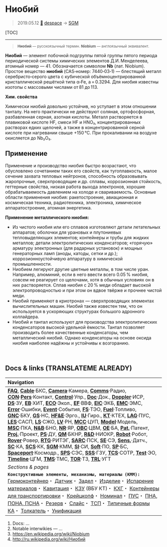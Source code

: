 # Ниобий
> 2019.05.12 [🚀](../index/index.md) [despace](index.md) → [SGM](sgm.md)

[TOC]

---

> <small>**Ниобий** — русскоязычный термин. **Niobium** — англоязычный эквивалент.</small>

**Нио́бий** — элемент побочной подгруппы пятой группы пятого периода периодической системы химических элементов Д.И. Менделеева, атомный номер — 41. Обозначается символом **Nb** (лат. Niobium). Простое вещество **ниобий** (CAS‑номер: 7440‑03‑1) — блестящий металл серебристо‑серого цвета с кубической объёмноцентрированной кристаллической решёткой типа α‑Fe, а = 0.3294. Для ниобия известны изотопы с массовыми числами от 81 до 113.

**Хим. свойства**

Химически ниобий довольно устойчив, но уступает в этом отношении танталу. На него практически не действуют соляная, ортофосфорная, разбавленная серная, азотная кислоты. Металл растворяется в плавиковой кислоте HF, смеси HF и HNO₃, концентрированных растворах едких щелочей, а также в концентрированной серной кислоте при нагревании свыше +150 ℃. При прокаливании на воздухе окисляется до Nb₂О₅.



## Применение
Применение и производство ниобия быстро возрастают, что обусловлено сочетанием таких его свойств, как тугоплавкость, малое сечение захвата тепловых нейтронов, способность образовывать жаропрочные, сверхпроводящие и др. сплавы, коррозионная стойкость, геттерные свойства, низкая работа выхода электронов, хорошие обрабатываемость давлением на холоде и свариваемость. Основные области применения ниобия: ракетостроение, авиационная и космическая техника, радиотехника, электроника, химическое аппаратостроение, атомная энергетика.

**Применение металлического ниобия:**

   - Из чистого ниобия или его сплавов изготовляют детали летательных аппаратов; оболочки для урановых и плутониевых тепловыделяющих элементов; контейнеры и трубы для жидких металлов; детали электролитических конденсаторов; «горячую» арматуру электронных (для радарных установок) и мощных генераторных ламп (аноды, катоды, сетки и др.); коррозионноустойчивую аппаратуру в химической промышленности.
   - Ниобием легируют другие цветные металлы, в том числе уран. Например, алюминий, если в него ввести всего 0.05 % ниобия, совсем не реагирует со щелочами, хотя в обычных условиях он в них растворяется. Сплав ниобия с 20 % меди обладает высокой электропроводностью и при этом он вдвое твёрже и прочнее чистой меди.
   - Ниобий применяют в криотронах — сверхпроводящих элементах вычислительных машин. Ниобий также известен тем, что он используется в ускоряющих структурах большого адронного коллайдера.
   - Ниобий и тантал используют для производства электролитических конденсаторов высокой удельной ёмкости. Тантал позволяет производить более качественные конденсаторы, чем металлический ниобий. Однако конденсаторы на основе оксида ниобия наиболее надёжны и устойчивы к возгоранию.



<p style="page-break-after:always"> </p>

## Docs & links (TRANSLATEME ALREADY)
|Navigation|
|:--|
|**[FAQ](faq.md)**, **[Cable](cable.md)**·БКС, **[Camera](cam.md)**·Камера, **[Comms](comms.md)**·Радио, **[CON](contact.md)·[Pers](person.md)**·Контакт, **[Control](control.md)**·Упр., **[Doc](doc.md)**·Док., **[Doppler](doppler.md)**·ИСР, **[DS](ds.md)**·ЗУ, **[EB](eb.md)**·ХИТ, **[ECO](ecology.md)**·Экол., **[EF](ef.md)**·ВВФ, **[ElC](elc.md)**·ЭКБ, **[EMC](emc.md)**·ЭМС, **[Error](error.md)**·Ошибки, **[Event](event.md)**·События, **[FS](fs.md)**·ТЭО, **[Fuel](fuel.md)**·Топливо, **[GNC](gnc.md)**·БКУ, **[GS](scs.md)**·НС, **[HF&E](hfe.md)**·Эрго., **[IU](iu.md)**·Гиро., **[KT](kt.md)**·КТЕХ, **[LAG](lag.md)**·ПУC, **[LES](les.md)**·САСП, **[LS](ls.md)**·СЖО, **[LV](lv.md)**·РН, **[MCC](mcc.md)**·ЦУП, **[Model](model.md)**·Модель, **[MSC](sc.md)**·ПКА, **[N&B](nnb.md)**·БНО, **[NR](nr.md)**·ЯР, **[OBC](obc.md)**·ЦВМ, **[OE](oe.md)**·БА, **[Pat.](патент.md)**·Патент, **[Proj.](project.md)**·Проект, **[PS](ps.md)**·ДУ, **[QM](qm.md)**·БКНР, **[R&D](rnd.md)**·НИОКР, **[Robot](robotics.md)**·Робот, **[Rover](rover.md)**·Ровер, **[RTG](rtg.md)**·РИТЭГ, **[SARC](sarc.md)**·ПСК, **[SE](se.md)**·СЭ, **[Sens.](sensor.md)**·Датч., **[SC](sc.md)**·КА, **[SCS](scs.md)**·КК, **[SGM](sgm.md)**·КММ, **[SI](si.md)**·СИ, **[Soft](soft.md)**·ПО, **[SP](sp.md)**·БС, **[Spaceport](spaceport.md)**·Космодр., **[SPS](sps.md)**·СЭС, **[SSS](sss.md)**·ГЗУ, **[TCS](tcs.md)**·СОТР, **[Test](test.md)**·ЭО, **[Timeline](timeline.md)**·ЦГМ, **[TMS](tms.md)**·ТМС, **[TOR](tor.md)**·ТЗ, **[TRL](trl.md)**·УГТ|
|*Sections & pages*|
|**`Конструктивные элементы, механизмы, материалы (КММ):`**<br> [Гермоконтейнер](гермоконтейнер.md)・ [Датчик](sensor.md)・ [Задел](margin.md)・ [Изделие](unit.md)・ [Испарение материалов](mat_sublime.md)・ [Кавитация](cavitation.md)・ [КЗУ](cinu.md) (ВБУ КТ)・ [КХГ](cgs.md)・ [Контейнеры для транспортировки](ship_contain.md)・ [Крейцкопф](crosshead.md)・ [Номинал](nominal.md)・ [ПУС](lag.md)・ [ПНА, ПОНА, ПСНА](aiad.md)・ [Резерв](reserve.md)・ [Слайс](слайс.md)・ [ТСП](tsp.md)・ [Типичные формы КА](sc.md)・ [Толкатель](толкатель.md)・ [Унификация](commonality.md)|

   1. Docs: …
   1. Notable interwikies — …
   1. <https://en.wikipedia.org/wiki/Niobium>
   1. <http://ru.wikipedia.org/wiki/Ниобий>

